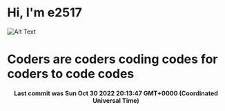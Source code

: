 # Hi, I'm e2517

![Alt Text](https://github.com/E2517/e2517/blob/master/images/background.gif)

# Coders are coders coding codes for coders to code codes

<h4 align="center">Last commit was Sun Oct 30 2022 20:13:47 GMT+0000 (Coordinated Universal Time)</h4>
